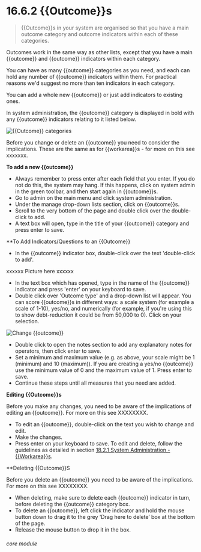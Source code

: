 # 16.6.2    {{Outcome}}s

> {{Outcome}}s in your system are organised so that you have a main outcome category and outcome indicators within each of these categories. 

Outcomes work in the same way as other lists, except that you have a main {{outcome}} and {{outcome}} indicators within each category. 

You can have as many {{outcome}} categories as you need, and each can hold any number of {{outcome}} indicators within them. For practical reasons we'd suggest no more than ten indicators in each category. 

You can add a whole new {{outcome}} or just add indicators to existing ones.

In system administration, the {{outcome}} category is displayed in bold with any  {{outcome}} indicators relating to it listed below. 

![{{Outcome}} categories]({{imgpath}}186a.png)

Before you change or delete an {{outcome}} you need to consider the implications. These are the same as for {{workarea}}s - for more on this see xxxxxxx.

**To add a new {{outcome}}**

- Always remember to press enter after each field that you enter. If you do not do this, the system may hang. If this happens, click on system admin in the green toolbar, and then start again in {{outcome}}s.
- Go to admin on the main menu and click system administration.
- Under the manage drop-down lists section, click on {{outcome}}s.
- Scroll to the very bottom of the page and double click over the double-click to add.
- A text box will open, type in the title of your {{outcome}} category and press enter to save.

**To Add Indicators/Questions to an {{Outcome}}

- In the {{outcome}} indicator box, double-click over the text 'double-click to add'.


xxxxxx Picture here xxxxxx

- In the text box which has opened, type in the name of the {{outcome}} indicator and press 'enter' on your keyboard to save.
- Double click over 'Outcome type' and a drop-down list will appear. You can score {{outcome}}s in different ways: a scale system (for example a scale of 1-10), yes/no, and numerically (for example, if you're using this to show debt-reduction it could be from 50,000 to 0). Click on your selection. 

![Change {{outcome}}](186b.png)

- Double click to open the notes section to add any explanatory notes for operators, then click enter to save. 
- Set a minimum and maximum value (e.g. as above, your scale might be 1 (minimum) and 10 (maximum)). If you are creating a yes/no {{outcome}} use the minimum value of 0 and the maximum value of 1. Press enter to save.
- Continue these steps until all measures that you need are added.

**Editing {{Outcome}}s**

Before you make any changes, you need to be aware of the implications of editing an {{outcome}}. For more on this see XXXXXXXX.

- To edit an {{outcome}}, double-click on the text you wish to change and edit.
- Make the changes. 
- Press enter on your keyboard to save. To edit and delete, follow the guidelines as detailed in section [18.2.1  System Administration - {{Workarea}}s](/help/index/p/18.2.1).

**Deleting {{Outcome}}S

Before you delete an {{outcome}} you need to be aware of the implications. For more on this see XXXXXXXX.

- When deleting, make sure to delete each {{outcome}} indicator in turn, before deleting the {{outcome}} category box. 
- To delete an {{outcome}}, left click the indicator and hold the mouse button down to drag it to the grey ‘Drag here to delete’ box at the bottom of the page.
- Release the mouse button to drop it in the box.


###### core module


